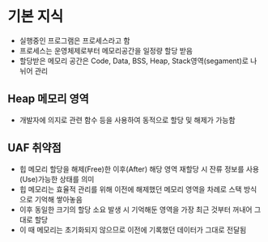 # 기본 지식
- 실행중인 프로그램은 프로세스라고 함
- 프로세스는 운영체제로부터 메모리공간을 일정량 할당 받음
- 할당받은 메모리 공간은 Code, Data, BSS, Heap, Stack영역(segament)로 나뉘어 관리

## Heap 메모리 영역
- 개발자에 의지로 관련 함수 등을 사용하여 동적으로 할당 및 해제가 가능함

## UAF 취약점
- 힙 메모리 할당을 해제(Free)한 이후(After) 해당 영역 재할당 시 잔류 정보를 사용(Use)가능한 상태를 의미
- 힙 메모리는 효율적 관리를 위해 이전에 해제했던 메모리 영역을 차례로 스택 방식으로 기억해 쌓아놓음
- 이후 동일한 크기의 할당 소요 발생 시 기억해둔 영역을 가장 최근 것부터 꺼내어 그대로 할당
- 이 때 메모리는 초기화되지 않으므로 이전에 기록했던 데이터가 그대로 전달됨